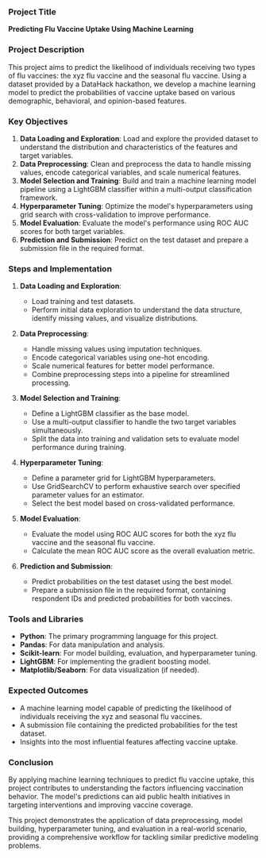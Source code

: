 ### Project Title
**Predicting Flu Vaccine Uptake Using Machine Learning**

### Project Description
This project aims to predict the likelihood of individuals receiving two types of flu vaccines: the xyz flu vaccine and the seasonal flu vaccine. Using a dataset provided by a DataHack hackathon, we develop a machine learning model to predict the probabilities of vaccine uptake based on various demographic, behavioral, and opinion-based features.

### Key Objectives
1. **Data Loading and Exploration**: Load and explore the provided dataset to understand the distribution and characteristics of the features and target variables.
2. **Data Preprocessing**: Clean and preprocess the data to handle missing values, encode categorical variables, and scale numerical features.
3. **Model Selection and Training**: Build and train a machine learning model pipeline using a LightGBM classifier within a multi-output classification framework.
4. **Hyperparameter Tuning**: Optimize the model's hyperparameters using grid search with cross-validation to improve performance.
5. **Model Evaluation**: Evaluate the model's performance using ROC AUC scores for both target variables.
6. **Prediction and Submission**: Predict on the test dataset and prepare a submission file in the required format.

### Steps and Implementation
1. **Data Loading and Exploration**:
   - Load training and test datasets.
   - Perform initial data exploration to understand the data structure, identify missing values, and visualize distributions.

2. **Data Preprocessing**:
   - Handle missing values using imputation techniques.
   - Encode categorical variables using one-hot encoding.
   - Scale numerical features for better model performance.
   - Combine preprocessing steps into a pipeline for streamlined processing.

3. **Model Selection and Training**:
   - Define a LightGBM classifier as the base model.
   - Use a multi-output classifier to handle the two target variables simultaneously.
   - Split the data into training and validation sets to evaluate model performance during training.

4. **Hyperparameter Tuning**:
   - Define a parameter grid for LightGBM hyperparameters.
   - Use GridSearchCV to perform exhaustive search over specified parameter values for an estimator.
   - Select the best model based on cross-validated performance.

5. **Model Evaluation**:
   - Evaluate the model using ROC AUC scores for both the xyz flu vaccine and the seasonal flu vaccine.
   - Calculate the mean ROC AUC score as the overall evaluation metric.

6. **Prediction and Submission**:
   - Predict probabilities on the test dataset using the best model.
   - Prepare a submission file in the required format, containing respondent IDs and predicted probabilities for both vaccines.

### Tools and Libraries
- **Python**: The primary programming language for this project.
- **Pandas**: For data manipulation and analysis.
- **Scikit-learn**: For model building, evaluation, and hyperparameter tuning.
- **LightGBM**: For implementing the gradient boosting model.
- **Matplotlib/Seaborn**: For data visualization (if needed).

### Expected Outcomes
- A machine learning model capable of predicting the likelihood of individuals receiving the xyz and seasonal flu vaccines.
- A submission file containing the predicted probabilities for the test dataset.
- Insights into the most influential features affecting vaccine uptake.

### Conclusion
By applying machine learning techniques to predict flu vaccine uptake, this project contributes to understanding the factors influencing vaccination behavior. The model's predictions can aid public health initiatives in targeting interventions and improving vaccine coverage.

This project demonstrates the application of data preprocessing, model building, hyperparameter tuning, and evaluation in a real-world scenario, providing a comprehensive workflow for tackling similar predictive modeling problems.
